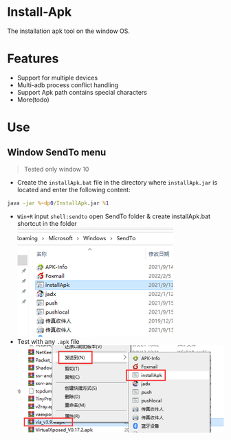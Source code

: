 # Install-Apk
The installation apk tool on the window OS.
# Features
- Support for multiple devices
- Multi-adb process conflict handling
- Support Apk path contains special characters
- More(todo)
# Use
## Window SendTo menu
> Tested only window 10
- Create the `installApk.bat` file in the directory where `installApk.jar` is located and enter the following content:
```bat
java -jar %~dp0/InstallApk.jar %1

```
- `Win+R` input `shell:sendto` open SendTo folder & create installApk.bat shortcut in the folder\
![images](./images/folder.png)
- Test with any `.apk` file\
![images](./images/sendto.png)